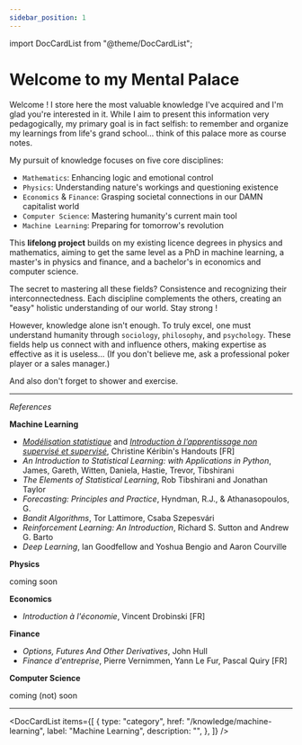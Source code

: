 ```yaml
---
sidebar_position: 1
---
```


import DocCardList from "@theme/DocCardList";

# Welcome to my Mental Palace

Welcome ! I store here the most valuable knowledge I've acquired and I'm glad you're interested in it. While I aim to present this information very pedagogically, my primary goal is in fact selfish: to remember and organize my learnings from life's grand school... think of this palace more as course notes.

My pursuit of knowledge focuses on five core disciplines:

- `Mathematics`: Enhancing logic and emotional control
- `Physics`: Understanding nature's workings and questioning existence
- `Economics` & `Finance`: Grasping societal connections in our DAMN capitalist world
- `Computer Science`: Mastering humanity's current main tool
- `Machine Learning`: Preparing for tomorrow's revolution

This **lifelong project** builds on my existing licence degrees in physics and mathematics, aiming to get the same level as a PhD in machine learning, a master's in physics and finance, and a bachelor's in economics and computer science.

The secret to mastering all these fields? Consistence and recognizing their interconnectedness. Each discipline complements the others, creating an "easy" holistic understanding of our world. Stay strong !

However, knowledge alone isn't enough. To truly excel, one must understand humanity through `sociology`, `philosophy`, and `psychology`. These fields help us connect with and influence others, making expertise as effective as it is useless... (If you don't believe me, ask a professional poker player or a sales manager.)

And also don't forget to shower and exercise.

---

_References_

**Machine Learning**

- [_Modélisation statistique_](https://www.imo.universite-paris-saclay.fr/~christine.keribin/STA201/ENSTA-STA201-2024.pdf) and [_Introduction à l’apprentissage non supervisé et supervisé_](https://www.imo.universite-paris-saclay.fr/~christine.keribin/STA203/ENSTA-STA203-Poly-2024.pdf), Christine Kéribin's Handouts [FR]
- _An Introduction to Statistical Learning: with Applications in Python_, James, Gareth, Witten, Daniela, Hastie, Trevor, Tibshirani
- _The Elements of Statistical Learning_, Rob Tibshirani and Jonathan Taylor
- _Forecasting: Principles and Practice_, Hyndman, R.J., & Athanasopoulos, G.
- _Bandit Algorithms_, Tor Lattimore, Csaba Szepesvári
- _Reinforcement Learning: An Introduction_, Richard S. Sutton and Andrew G. Barto
- _Deep Learning_, Ian Goodfellow and Yoshua Bengio and Aaron Courville

**Physics**

coming soon

**Economics**

- _Introduction à l'économie_, Vincent Drobinski [FR]

**Finance**

- _Options, Futures And Other Derivatives_, John Hull
- _Finance d'entreprise_, Pierre Vernimmen, Yann Le Fur, Pascal Quiry [FR]

**Computer Science**

coming (not) soon

---

<DocCardList
items={[
{
type: "category",
href: "/knowledge/machine-learning",
label: "Machine Learning",
description: "",
},
]}
/>
